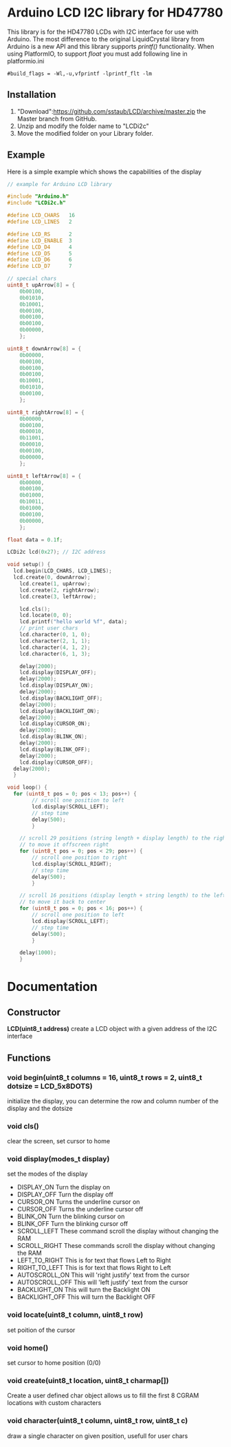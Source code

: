 # Arduino LCD I2C library for HD47780

This library is for the HD47780 LCDs with I2C interface for use with Arduino.
The most difference to the original LiquidCrystal library from Arduino is a new API and this library supports *printf()* functionality.
When using PlatformIO, to support *float* you must add following line in platformio.ini
```
#build_flags = -Wl,-u,vfprintf -lprintf_flt -lm
```


## Installation

1. "Download":https://github.com/sstaub/LCD/archive/master.zip the Master branch from GitHub.
2. Unzip and modify the folder name to "LCDi2c"
3. Move the modified folder on your Library folder.


## Example
Here is a simple example which shows the capabilities of the display 
```cpp
// example for Arduino LCD library

#include "Arduino.h"
#include "LCDi2c.h"

#define LCD_CHARS   16
#define LCD_LINES   2

#define LCD_RS      2
#define LCD_ENABLE  3
#define LCD_D4      4
#define LCD_D5      5
#define LCD_D6      6
#define LCD_D7      7

// special chars
uint8_t upArrow[8] = {  
	0b00100,
	0b01010,
	0b10001,
	0b00100,
	0b00100,
	0b00100,
	0b00000,
	};

uint8_t downArrow[8] = {
	0b00000,
	0b00100,
	0b00100,
	0b00100,
	0b10001,
	0b01010,
	0b00100,
	};

uint8_t rightArrow[8] = {
	0b00000,
	0b00100,
	0b00010,
	0b11001,
	0b00010,
	0b00100,
	0b00000,
	};

uint8_t leftArrow[8] = {
	0b00000,
	0b00100,
	0b01000,
	0b10011,
	0b01000,
	0b00100,
	0b00000,
	};

float data = 0.1f;

LCDi2c lcd(0x27); // I2C address

void setup() {
  lcd.begin(LCD_CHARS, LCD_LINES);
  lcd.create(0, downArrow);
	lcd.create(1, upArrow);
	lcd.create(2, rightArrow);
	lcd.create(3, leftArrow);

	lcd.cls();
	lcd.locate(0, 0);
	lcd.printf("hello world %f", data);
	// print user chars
	lcd.character(0, 1, 0);
	lcd.character(2, 1, 1);
	lcd.character(4, 1, 2);
	lcd.character(6, 1, 3);

	delay(2000);
	lcd.display(DISPLAY_OFF);
	delay(2000);
	lcd.display(DISPLAY_ON);
	delay(2000);
	lcd.display(BACKLIGHT_OFF);
	delay(2000);
	lcd.display(BACKLIGHT_ON);
	delay(2000);
	lcd.display(CURSOR_ON);
	delay(2000);
	lcd.display(BLINK_ON);
	delay(2000);
	lcd.display(BLINK_OFF);
	delay(2000);
	lcd.display(CURSOR_OFF);
  delay(2000);
  }

void loop() {
  for (uint8_t pos = 0; pos < 13; pos++) {
		// scroll one position to left
		lcd.display(SCROLL_LEFT);
		// step time
		delay(500);
		}

	// scroll 29 positions (string length + display length) to the right
	// to move it offscreen right
	for (uint8_t pos = 0; pos < 29; pos++) {
		// scroll one position to right
		lcd.display(SCROLL_RIGHT);
		// step time
		delay(500);
		}

	// scroll 16 positions (display length + string length) to the left
	// to move it back to center
	for (uint8_t pos = 0; pos < 16; pos++) {
		// scroll one position to left
		lcd.display(SCROLL_LEFT);
		// step time
		delay(500);
		}

	delay(1000);
	}
```

# Documentation

## Constructor
**LCD(uint8_t address)**
create a LCD object with a given address of the I2C interface

## Functions

### **void begin(uint8_t columns = 16, uint8_t rows = 2, uint8_t dotsize = LCD_5x8DOTS)**
initialize the display, you can determine the row and column number of the display and the dotsize

### **void cls()**
clear the screen, set cursor to home

### **void display(modes_t display)**
set the modes of the display

- DISPLAY_ON Turn the display on
- DISPLAY_OFF Turn the display off
- CURSOR_ON Turns the underline cursor on
- CURSOR_OFF Turns the underline cursor off
- BLINK_ON Turn the blinking cursor on
- BLINK_OFF Turn the blinking cursor off
- SCROLL_LEFT These command scroll the display without changing the RAM
- SCROLL_RIGHT These commands scroll the display without changing the RAM
- LEFT_TO_RIGHT This is for text that flows Left to Right
- RIGHT_TO_LEFT This is for text that flows Right to Left
- AUTOSCROLL_ON This will 'right justify' text from the cursor
- AUTOSCROLL_OFF This will 'left justify' text from the cursor
- BACKLIGHT_ON This will turn the Backlight ON
- BACKLIGHT_OFF This will turn the Backlight OFF

### **void locate(uint8_t column, uint8_t row)**
set poition of the cursor

### **void home()**
set cursor to home position (0/0)

### **void create(uint8_t location, uint8_t charmap[])**
Create a user defined char object allows us to fill the first 8 CGRAM locations with custom characters

### **void character(uint8_t column, uint8_t row, uint8_t c)**
draw a single character on given position, usefull for user chars

